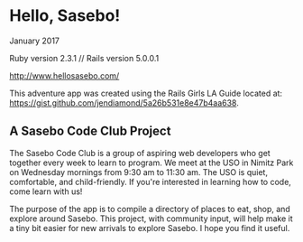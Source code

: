 # Hello, Sasebo!
January 2017

Ruby version 2.3.1 // Rails version 5.0.0.1

http://www.hellosasebo.com/

This adventure app was created using the Rails Girls LA Guide located at: https://gist.github.com/jendiamond/5a26b531e8e47b4aa638.

## A Sasebo Code Club Project
The Sasebo Code Club is a group of aspiring web developers who get together every week to learn to program. We meet at the USO in Nimitz Park on Wednesday mornings from 9:30 am to 11:30 am. The USO is quiet, comfortable, and child-friendly. If you're interested in learning how to code, come learn with us!

The purpose of the app is to compile a directory of places to eat, shop, and explore around Sasebo. This project, with community input, will help make it a tiny bit easier for new arrivals to explore Sasebo. I hope you find it useful.
